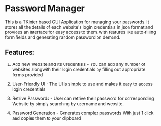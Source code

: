 # Password Manager

This is a TKinter based GUI Application 
for managing your passwords. It stores all the details of each website's login credentials in json format
and provides an interface for easy access to them, with features like auto-filling form fields
and generating random password on demand.

## Features:
1) Add new Website and its Credentials - You can add any number of websites alongwith their login credentials
by filling out appropriate forms provided

2) User-Friendly UI - The UI is simple to use and makes it easy to access login credentials

3) Retrive Passwords - User can retrive their password for corresponding Website by simply searching by username and website.

4) Password Generation - Generates complex passwords With just 1 click and copies them to your clipboard 